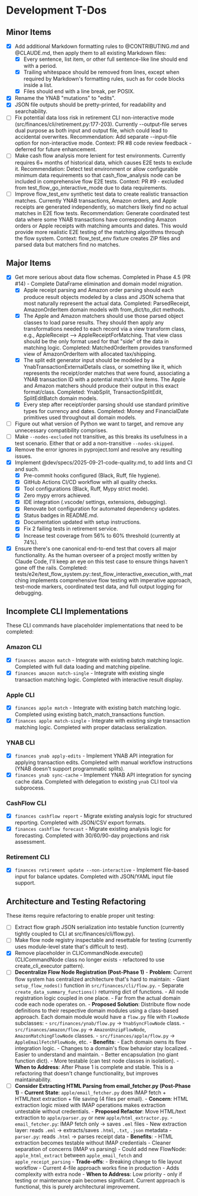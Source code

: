 # Development T-Dos

## Minor Items

- [X] Add additional Markdown formatting rules to @CONTRIBUTING.md and @CLAUDE.md,
        then apply them to all existing Markdown files:
    - [X] Every sentence, list item, or other full sentence-like line should end with a period.
    - [X] Trailing whitespace should be removed from lines,
            except when required by Markdown's formatting rules,
            such as for code blocks inside a list.
    - [X] Files should end with a line break, per POSIX.
- [X] Rename the YNAB "mutations" to "edits".
- [X] JSON file outputs should be pretty-printed, for readability and searchability.
- [ ] Fix potential data loss risk in retirement CLI non-interactive mode
      (src/finances/cli/retirement.py:177-203).
      Currently --output-file serves dual purpose as both input and output file,
      which could lead to accidental overwrites.
      Recommendation: Add separate --input-file option for non-interactive mode.
      Context: PR #8 code review feedback - deferred for future enhancement.
- [ ] Make cash flow analysis more lenient for test environments.
      Currently requires 6+ months of historical data, which causes E2E tests to exclude it.
      Recommendation: Detect test environment or allow configurable minimum data requirements
      so that cash_flow_analysis node can be included in comprehensive flow E2E tests.
      Context: PR #9 - excluded from test_flow_go_interactive_mode due to data requirements.
- [ ] Improve flow_test_env synthetic test data to create realistic transaction matches.
      Currently YNAB transactions, Amazon orders, and Apple receipts are generated independently,
      so matchers likely find no actual matches in E2E flow tests.
      Recommendation: Generate coordinated test data where some YNAB transactions have
      corresponding Amazon orders or Apple receipts with matching amounts and dates.
      This would provide more realistic E2E testing of the matching algorithms through the flow system.
      Context: flow_test_env fixture creates ZIP files and parsed data but matchers find no matches.

## Major Items

- [X] Get more serious about data flow schemas.
      Completed in Phase 4.5 (PR #14) - Complete DataFrame elimination and domain model migration.
    - [X] Apple receipt parsing and Amazon order parsing should each produce result objects modeled
            by a class and JSON schema that most naturally represent the actual data.
            Completed: ParsedReceipt, AmazonOrderItem domain models with from_dict/to_dict methods.
    - [X] The Apple and Amazon matchers should use those parsed object classes to load parse results.
          They should then apply any transformations needed to each record via a view transform class,
            e.g., AppleReceipt --> AppleReceiptForMatching.
          That view class should be the only format used for that "side" of the data in matching logic.
          Completed: MatchedOrderItem provides transformed view of AmazonOrderItem with allocated tax/shipping.
    - [X] The split edit generator input should be modeled by a YnabTransactionExternalDetails class,
            or something like it, which represents the receipt/order matches that were found,
            associating a YNAB transaction ID with a potential match's line items.
          The Apple and Amazon matchers should produce their output in this exact format/class.
          Completed: YnabSplit, TransactionSplitEdit, SplitEditBatch domain models.
    - [X] Every step after receipt/order parsing should use standard primitive types
            for currency and dates.
            Completed: Money and FinancialDate primitives used throughout all domain models.
- [ ] Figure out what version of Python we want to target,
        and remove any unnecessary compatibility comprises.
- [ ] Make `--nodes-excluded` not transitive, as this breaks its usefulness in a test scenario.
      Either that or add a non-transitive `--nodes-skipped`.
- [X] Remove the error ignores in pyproject.toml and resolve any resulting issues.
- [X] Implement @dev/specs/2025-09-21-code-quality.md, to add lints and CI and such.
    - [X] Pre-commit hooks configured (Black, Ruff, file hygiene).
    - [X] GitHub Actions CI/CD workflow with all quality checks.
    - [X] Tool configurations (Black, Ruff, Mypy strict mode).
    - [X] Zero mypy errors achieved.
    - [X] IDE integration (.vscode/ settings, extensions, debugging).
    - [X] Renovate bot configuration for automated dependency updates.
    - [X] Status badges in README.md.
    - [X] Documentation updated with setup instructions.
    - [X] Fix 2 failing tests in retirement service.
    - [X] Increase test coverage from 56% to 60% threshold (currently at 74%).
- [X] Ensure there's one canonical end-to-end test that covers all major functionality.
      As the human overseer of a project mostly written by Claude Code,
        I'll keep an eye on this test case to ensure things haven't gone off the rails.
      Completed: tests/e2e/test_flow_system.py::test_flow_interactive_execution_with_matching
      implements comprehensive flow testing with imperative approach, test-mode markers,
      coordinated test data, and full output logging for debugging.

## Incomplete CLI Implementations

These CLI commands have placeholder implementations that need to be completed:

### Amazon CLI
- [X] `finances amazon match` - Integrate with existing batch matching logic.
      Completed with full data loading and matching pipeline.
- [X] `finances amazon match-single` - Integrate with existing single transaction matching logic.
      Completed with interactive result display.

### Apple CLI
- [X] `finances apple match` - Integrate with existing batch matching logic.
      Completed using existing batch_match_transactions function.
- [X] `finances apple match-single` - Integrate with existing single transaction matching logic.
      Completed with proper dataclass serialization.

### YNAB CLI
- [X] `finances ynab apply-edits` - Implement YNAB API integration for applying transaction edits.
      Completed with manual workflow instructions (YNAB doesn't support programmatic splits).
- [X] `finances ynab sync-cache` - Implement YNAB API integration for syncing cache data.
      Completed with delegation to existing `ynab` CLI tool via subprocess.

### CashFlow CLI
- [X] `finances cashflow report` - Migrate existing analysis logic for structured reporting.
      Completed with JSON/CSV export formats.
- [X] `finances cashflow forecast` - Migrate existing analysis logic for forecasting.
      Completed with 30/60/90-day projections and risk assessment.

### Retirement CLI
- [X] `finances retirement update --non-interactive` - Implement file-based input for balance updates.
      Completed with JSON/YAML input file support.

## Architecture and Testing Refactoring

These items require refactoring to enable proper unit testing:

- [ ] Extract flow graph JSON serialization into testable function
      (currently tightly coupled to CLI at src/finances/cli/flow.py).
- [ ] Make flow node registry inspectable and resettable for testing
      (currently uses module-level state that's difficult to test).
- [X] Remove placeholder in CLICommandNode.execute()
      (CLICommandNode class no longer exists - refactored to use create_cli_executor pattern).
- [ ] **Decentralize Flow Node Registration (Post-Phase 1)**
      - **Problem**: Current flow system has centralized architecture that's hard to maintain:
        - Giant `setup_flow_nodes()` function in `src/finances/cli/flow.py`.
        - Separate `create_data_summary_functions()` returning dict of functions.
        - All node registration logic coupled in one place.
        - Far from the actual domain code each node operates on.
      - **Proposed Solution**: Distribute flow node definitions to their respective domain modules
        using a class-based approach.
        Each domain module would have a `flow.py` file with `FlowNode` subclasses:
        - `src/finances/ynab/flow.py` → `YnabSyncFlowNode` class.
        - `src/finances/amazon/flow.py` → `AmazonUnzipFlowNode`, `AmazonMatchingFlowNode` classes.
        - `src/finances/apple/flow.py` → `AppleEmailFetchFlowNode`, etc.
      - **Benefits**:
        - Each domain owns its flow integration logic.
        - Changes to a domain's flow behavior stay localized.
        - Easier to understand and maintain.
        - Better encapsulation (no giant function dict).
        - More testable (can test node classes in isolation).
      - **When to Address**: After Phase 1 is complete and stable.
        This is a refactoring that doesn't change functionality, but improves maintainability.
- [ ] **Consider Extracting HTML Parsing from email_fetcher.py (Post-Phase 1)**
      - **Current State**: `apple/email_fetcher.py` does IMAP fetch + HTML/text extraction + file saving (4 files per email).
      - **Concern**: HTML extraction logic mixed with IMAP operations makes extraction untestable without credentials.
      - **Proposed Refactor**: Move HTML/text extraction to `apple/parser.py` or new `apple/html_extractor.py`.
        - `email_fetcher.py`: IMAP fetch only → saves `.eml` files
        - New extraction layer: reads `.eml` → extracts/saves `.html`, `.txt`, `.json` metadata
        - `parser.py`: reads `.html` → parses receipt data
      - **Benefits**:
        - HTML extraction becomes testable without IMAP credentials
        - Cleaner separation of concerns (IMAP vs parsing)
        - Could add new FlowNode: `apple_html_extract` between `apple_email_fetch` and `apple_receipt_parsing`
      - **Trade-offs**:
        - Breaking change to file layout workflow
        - Current 4-file approach works fine in production
        - Adds complexity with extra node
      - **When to Address**: Low priority - only if testing or maintenance pain becomes significant.
        Current approach is functional, this is purely architectural improvement.

